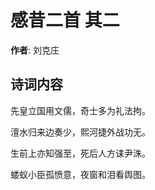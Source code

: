 # 感昔二首  其二

**作者**: 刘克庄

## 诗词内容

先皇立国用文儒，奇士多为礼法拘。

澶水归来边奏少，熙河捷外战功无。

生前上亦知强至，死后人方诔尹洙。

蝼蚁小臣孤愤意，夜窗和泪看舆图。

